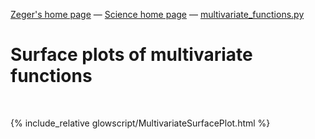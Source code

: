 [Zeger's home page](https://www.hendrikse.name/) &mdash; [Science home page](https://www.hendrikse.name/science/) &mdash; [multivariate_functions.py](glowscript/multivariate_functions.html)

# Surface plots of multivariate functions
<div class="header_line"><br/></div>

{% include_relative glowscript/MultivariateSurfacePlot.html %}
